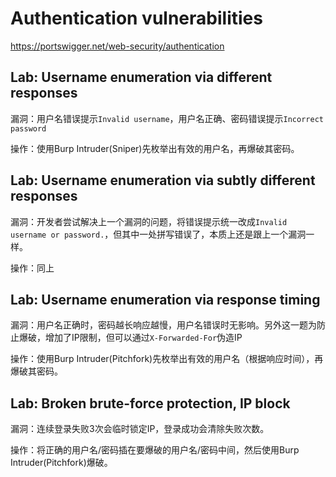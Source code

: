 # Authentication vulnerabilities

https://portswigger.net/web-security/authentication

## Lab: Username enumeration via different responses

漏洞：用户名错误提示`Invalid username`，用户名正确、密码错误提示`Incorrect password`

操作：使用Burp Intruder(Sniper)先枚举出有效的用户名，再爆破其密码。

## Lab: Username enumeration via subtly different responses

漏洞：开发者尝试解决上一个漏洞的问题，将错误提示统一改成`Invalid username or password.`，但其中一处拼写错误了，本质上还是跟上一个漏洞一样。

操作：同上

## Lab: Username enumeration via response timing

漏洞：用户名正确时，密码越长响应越慢，用户名错误时无影响。另外这一题为防止爆破，增加了IP限制，但可以通过`X-Forwarded-For`伪造IP

操作：使用Burp Intruder(Pitchfork)先枚举出有效的用户名（根据响应时间），再爆破其密码。

## Lab: Broken brute-force protection, IP block

漏洞：连续登录失败3次会临时锁定IP，登录成功会清除失败次数。

操作：将正确的用户名/密码插在要爆破的用户名/密码中间，然后使用Burp Intruder(Pitchfork)爆破。
